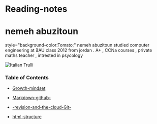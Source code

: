 <!DOCTYPE html>
<html>
<body>

<h1>  Reading-notes 
</h1>
<h1> nemeh abuzitoun  </h1>    




 style="background-color:Tomato;" 
 nemeh abuzitoun studied computer engineering at BAU class 2012 from jordan . A+ , CCNa courses , private maths teacher , intrested in psycology






<img src="https://image.shutterstock.com/image-photo/school-notebook-glasses-coffee-on-600w-462846523.jpg" alt="Italian Trulli">








###  **Table of Contents**
- [Growth-mindset ]( https://nemeh-abuzitoun.github.io/Growth-mindset/)  

- [Markdown-github-](https://nemeh-abuzitoun.github.io/Markdown-github-/) 
 
- [-revision-and-the-cloud-Git-](https://nemeh-abuzitoun.github.io/-revision-and-the-cloud-Git-/)  

- [html-structure](https://nemeh-abuzitoun.github.io/html-structure/)  






</body>
</html>
